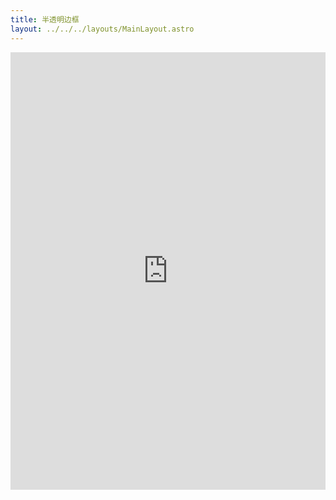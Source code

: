 ```yaml
---
title: 半透明边框
layout: ../../../layouts/MainLayout.astro
---
```


<iframe height="700" style="width: 100%;" scrolling="no" title="半透明边框" src="https://codepen.io/javascriptfield/embed/vYREPqY?default-tab=result" frameborder="no" loading="lazy" allowtransparency="true" allowfullscreen="true">
  See the Pen <a href="https://codepen.io/javascriptfield/pen/vYREPqY">
  半透明边框</a> by ye (<a href="https://codepen.io/javascriptfield">@javascriptfield</a>)
  on <a href="https://codepen.io">CodePen</a>.
</iframe>
